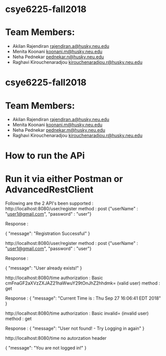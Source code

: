 # csye6225-fall2018
# Team Members:
- Akilan Rajendiran         rajendiran.a@husky.neu.edu
- Menita Koonani            koonani.m@husky.neu.edu
- Neha Pednekar             pednekar.n@husky.neu.edu
- Raghavi Kirouchenaradjou  kirouchenaradjou.r@husky.neu.edu 
# csye6225-fall2018
# Team Members:
- Akilan Rajendiran         rajendiran.a@husky.neu.edu
- Menita Koonani            koonani.m@husky.neu.edu
- Neha Pednekar             pednekar.m@husky.neu.edu
- Raghavi Kirouchenaradjou  kirouchenaradjou.r@husky.neu.edu 

# How to run the APi
# Run it via either Postman or AdvancedRestClient 
Following are the 2 API's been supported :
http://localhost:8080/user/register
method : post 
{"userName" : "user1@gmail.com",
"password" : "user"}

Response :

{
"message": "Registration Successful"
}


http://localhost:8080/user/register
method : post 
{"userName" : "user1@gmail.com",
"password" : "user"}

Response :

{
"message": "User already exists!"
}

http://localhost:8080/time
authorization : Basic cmFnaGF2aXVzZXJAZ21haWwuY29tOnJhZ2hhdmk= (valid user)
method : get

Response : 
{
"message": "Current Time is : Thu Sep 27 16:06:41 EDT 2018"
}

http://localhost:8080/time
authorization : Basic invalid= (invalid user)
method : get

Response : 
{
"message": "User not found! - Try Logging in again"
}

http://localhost:8080/time
no autorzation header

{
"message": "You are not logged in!"
}

